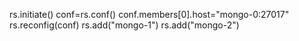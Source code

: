 

rs.initiate()
conf=rs.conf()
conf.members[0].host="mongo-0:27017"
rs.reconfig(conf)
rs.add("mongo-1")
rs.add("mongo-2")
